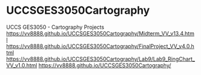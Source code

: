 # UCCSGES3050Cartography
UCCS GES3050 - Cartography Projects
https://vv8888.github.io/UCCSGES3050Cartography/Midterm_VV_v13.4.html
https://vv8888.github.io/UCCSGES3050Cartography/FinalProject_VV_v4.0.html
https://vv8888.github.io/UCCSGES3050Cartography/Lab9/Lab9_RingChart_VV_v1.0.html
https://vv8888.github.io/UCCSGES3050Cartography/
